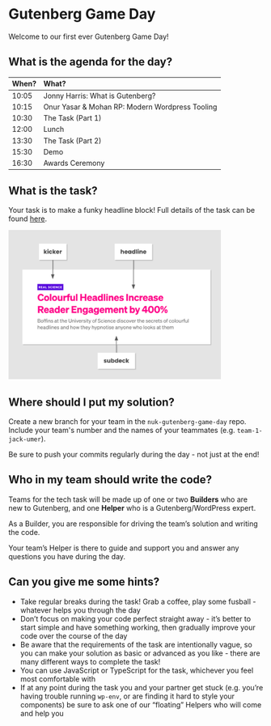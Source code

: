 # Gutenberg Game Day

Welcome to our first ever Gutenberg Game Day!

## What is the agenda for the day?

| When? | What?                                           |
|-------|:------------------------------------------------|
| 10:05 | Jonny Harris: What is Gutenberg?                |
| 10:15 | Onur Yasar & Mohan RP: Modern Wordpress Tooling |
| 10:30 | The Task (Part 1)                               |
| 12:00 | Lunch                                           |
| 13:30 | The Task (Part 2)                               |
| 15:30 | Demo                                            |
| 16:30 | Awards Ceremony                                 |

## What is the task?

Your task is to make a funky headline block! Full details of the task can be found [here](./TASK.md).

<img src="assets/funky-headline.png " width="420" >

## Where should I put my solution?

Create a new branch for your team in the `nuk-gutenberg-game-day` repo. Include your team's number and the names of your teammates (e.g. `team-1-jack-umer`).

Be sure to push your commits regularly during the day - not just at the end!

## Who in my team should write the code?

Teams for the tech task will be made up of one or two **Builders** who are new to Gutenberg, and one **Helper** who is a Gutenberg/WordPress expert.

As a Builder, you are responsible for driving the team’s solution and writing the code.

Your team’s Helper is there to guide and support you and answer any questions you have during the day.

## Can you give me some hints?

- Take regular breaks during the task! Grab a coffee, play some fusball - whatever helps you through the day
- Don’t focus on making your code perfect straight away - it’s better to start simple and have something working, then gradually improve your code over the course of the day
- Be aware that the requirements of the task are intentionally vague, so you can make your solution as basic or advanced as you like - there are many different ways to complete the task!
- You can use JavaScript or TypeScript for the task, whichever you feel most comfortable with
- If at any point during the task you and your partner get stuck (e.g. you’re having trouble running `wp-env`, or are finding it hard to style your components) be sure to ask one of our “floating” Helpers who will come and help you
